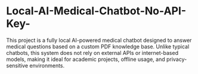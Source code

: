 # Local-AI-Medical-Chatbot-No-API-Key-
This project is a fully local AI-powered medical chatbot designed to answer medical questions based on a custom PDF knowledge base. Unlike typical chatbots, this system does not rely on external APIs or internet-based models, making it ideal for academic projects, offline usage, and privacy-sensitive environments.
